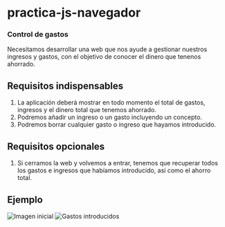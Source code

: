 # practica-js-navegador
### Control de gastos

Necesitamos desarrollar una web que nos ayude a gestionar nuestros ingresos y gastos, con el objetivo de conocer el dinero que tenenos ahorrado.

## Requisitos indispensables
1. La aplicación deberá mostrar en todo momento el total de gastos, ingresos y el dinero total que tenemos ahorrado.
1. Podremos añadir un ingreso o un gasto incluyendo un concepto.
1. Podremos borrar cualquier gasto o ingreso que hayamos introducido.

## Requisitos opcionales
1. Si cerramos la web y volvemos a entrar, tenemos que recuperar todos los gastos e ingresos que habíamos introducido, así como el ahorro total.

## Ejemplo
![Imagen inicial](./example.JPG)
![Gastos introducidos](./example2.JPG)
